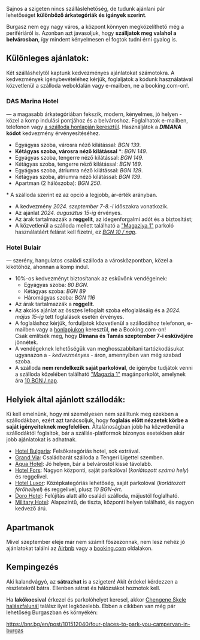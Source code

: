 Sajnos a szigeten nincs szálláslehetőség, de tudunk ajánlani pár lehetőséget **különböző árkategóriák és igányek szerint**.

Burgasz nem egy nagy város, a központ könnyen megközelíthető még a perifériáról is. Azonban azt javasoljuk, hogy **szálljatok meg valahol a belvárosban**, így mindent kényelmesen el fogtok tudni érni gyalog is.

## Különleges ajánlatok:

Két szálláshelytől kaptunk kedvezményes ajánlatokat számotokra. A kedvezmények igénybevételéhez kérjük, foglaljatok a kódunk használatával közvetlenül a szálloda weboldalán vagy e-mailben, ne a booking.com-on!.

### DAS Marina Hotel

— a magasabb árkategóriában fekszik, modern, kényelmes, jó helyen - közel a komp indulási pontjához és a belvároshoz.
Foglalhatok e-mailben, telefonon vagy <a href="https://marinaburgas.bg/en/" target="_blank">a szálloda honlapján keresztül</a>. Használjátok a **_DIMANA_ kódot** kedvezmény érvényesítéséhez.

- Egyágyas szoba, városra néző kilátással: _BGN 139_.
- **Kétágyas szoba, városra néző kilátással** \*: _BGN 149_.
- Egyágyas szoba, tengerre néző kilátással: _BGN 149_.
- Kétágyas szoba, tengerre néző kilátással: _BGN 169_.
- Egyágyas szoba, átriumra néző kilátással: _BGN 129_.
- Kétágyas szoba, átriumra néző kilátással: _BGN 139_.
- Apartman (2 hálószoba): _BGN 250_.

\* A szálloda szerint ez az opció a legjobb, ár-érték arányban.

- A kedvezmény _2024. szeptember 7-8.-i_ időszakra vonatkozik.
- Az ajánlat _2024. augusztus 15-ig_ érvényes.
- Az árak tartalmazzák a **reggelit**, az idegenforgalmi adót és a biztosítást;
- A közvetlenül a szálloda mellett található a <a href="https://maps.app.goo.gl/e8zex5bBRy9CWPMe7" target="_blank">"Magaziya 1"</a> parkoló használatáért felárat kell fizetni, ez [_BGN 10 / nap_](#parking).

### Hotel Bulair

— szerény, hangulatos családi szálloda a városközpontban, közel a kikötőhöz, ahonnan a komp indul.

- 10%-os kedvezményt biztosítanak az esküvőnk vendégeinek:
  - Egyágyas szoba: _80 BGN_.
  - Kétágyas szoba: _BGN 89_
  - Háromágyas szoba: _BGN 116_
- Az árak tartalmazzák a **reggelit**.
- Az akciós ajánlat az összes lefoglalt szoba elfoglalásáig és a _2024. május 15-ig_ tett foglalások esetén érvényes.
- A foglaláshoz kérjük, forduljatok közvetlenül a szállodához telefonon, e-mailben vagy a <a href="http://hotelbulair.com/" target="_blank">honlapjukon</a> keresztül, **ne** a Booking.com-on!<br/>
  Csak említsék meg, hogy **Dimana és Tamás szeptember 7-i esküvőjére** jönnétek.
- A vendégeknek lehetőségük van meghosszabbítani tartózkodásukat ugyanazon a - _kedvezményes_ - áron, amennyiben van még szabad szoba.
- A szálloda **nem rendelkezik saját parkolóval**, de igénybe tudjátok venni a szálloda közelében található <a href="https://maps.app.goo.gl/e8zex5bBRy9CWPMe7" target="_blank">"Magazia 1"</a> magánparkolót, amelynek ára [10 BGN / nap](#parking).

## Helyiek által ajánlott szállodák:

Ki kell emelnünk, hogy mi személyesen nem szálltunk meg ezekben a szállodákban, ezért azt tanácsoljuk, hogy **foglalás előtt nézzetek körbe a saját igényeiteknek megfelelően**. Általánoságban jobb ha közvetlenül a szállodáktól foglaltok, bár a szállás-platformok bizonyos esetekben akár jobb ajánlatokat is adhatnak.

- <a href="https://www.bulgaria-hotel.com/en/index.html" target="_blank">Hotel Bulgaria</a>: Felsőkategóriás hotel, sok extrával.
- <a href="https://granvia-bg.com/?lang=en" target="_blank">Grand Via</a>: Családbarát szálloda a Tengeri Ligettel szemben.
- <a href="https://burgas.aquahotels.com/en/" target="_blank">Aqua Hotel</a>: Jó helyen, bár a belvárostól kissé távolabb.
- <a href="https://hotelfors-bg.com/?lang=en" target="_blank">Hotel Fors</a>: Nagyon központi, saját parkolóval (_korlátozott számú hely_) és reggelivel.
- <a href="https://luxor-bs.com/en/" target="_blank">Hotel Luxor</a>: Középkategóriás lehetőség, saját parkolóval (_korlátozott férőhellyel_) és reggelivel, plusz _10 BGN-ért_.
- <a href="https://www.hoteldoro.com/index.php/en/" target="_blank">Doro Hotel</a>: Felújítás alatt álló családi szálloda, májustól foglalható.
- <a href="http://www.militaryclubs.bg/node/365" target="_blank">Military Hotel</a>: Alapszintű, de tiszta, központi helyen található, és nagyon kedvező árú.

## Apartmanok

Mivel szeptember eleje már nem számít főszezonnak, nem lesz nehéz jó ajánlatokat találni az <a href="https://www.airbnb.com/s/Burgas/homes?query=Burgas" target="_blank">Airbnb</a> vagy a <a href="https://www.booking.com/searchresults.html?ss=Burgas&ssne=Burgas&ssne_untouched=Burgas&efdco=1&label=gen173nr-1FCAEoggI46AdIM1gEaBeIAQGYATG4AQfIAQzYAQHoAQH4AQKIAgGoAgO4AqqO1q8GwAIB0gIkZTRjOTQ0OGYtM2VmMy00NGQ2LTllMDctNGMzN2JjNDkxNDE12AIF4AIB&aid=304142&lang=en-us&sb=1&src_elem=sb&src=searchresults&dest_id=-832673&dest_type=city&group_adults=2&no_rooms=1&group_children=0">booking.com</a> oldalakon.

## Kempingezés

Aki kalandvágyó, az **sátrazhat** is a szigeten! Akit érdekel kérdezzen a részletekről bátra. Ellenben sátrat és hálózsákot hoznotok kell.

Ha **lakókocsival** érkezel és parkolóhelyet keresel, akkor <a href="https://maps.app.goo.gl/VhDmrDqfjYhFnXL86" target="_blank">Chengene Skele halászfalunál</a> találsz ilyet legközelebb. Ebben a cikkben van még pár lehetőség Burgaszban és környékén:

<a href="https://bnr.bg/en/post/101512040/four-places-to-park-you-campervan-in-burgas" target="_blank">https://bnr.bg/en/post/101512040/four-places-to-park-you-campervan-in-burgas</a>
